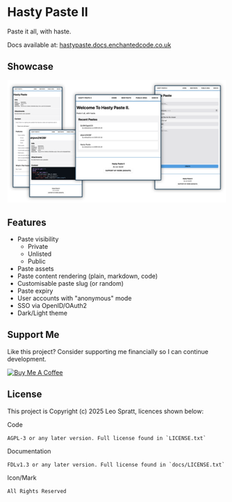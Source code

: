 # Hasty Paste II
Paste it all, with haste.

Docs available at: [hastypaste.docs.enchantedcode.co.uk](https://hastypaste.docs.enchantedcode.co.uk/)

## Showcase
![Showcase image, showing several app pages](./docs/static/showcase.webp)

## Features
- Paste visibility
    - Private
    - Unlisted
    - Public
- Paste assets
- Paste content rendering (plain, markdown, code)
- Customisable paste slug (or random)
- Paste expiry
- User accounts with "anonymous" mode
- SSO via OpenID/OAuth2
- Dark/Light theme

## Support Me
Like this project? Consider supporting me financially so I can continue development.

<a href="https://www.buymeacoffee.com/leospratt" target="_blank"><img src="https://cdn.buymeacoffee.com/buttons/v2/default-blue.png" alt="Buy Me A Coffee" height=60></a>

## License
This project is Copyright (c) 2025 Leo Spratt, licences shown below:

Code

    AGPL-3 or any later version. Full license found in `LICENSE.txt`

Documentation

    FDLv1.3 or any later version. Full license found in `docs/LICENSE.txt`

Icon/Mark

    All Rights Reserved
